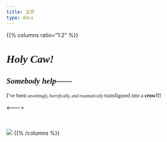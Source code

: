 ```yaml
---
title: 主页
type: docs
---
```



{{% columns ratio="1:2" %}}

<div style="font-family: 'baste';">

# *Holy Caw!*
## *Somebody help——*

I’ve been <small>*unwittingly, horrifically, and traumatically* </small>transfigured into a **crow!!!**
</div>

<--->

<br/>
<br/>

<img src="https://s3.bmp.ovh/imgs/2025/08/04/d7aa0f57020b7672.png">
{{% /columns %}}


